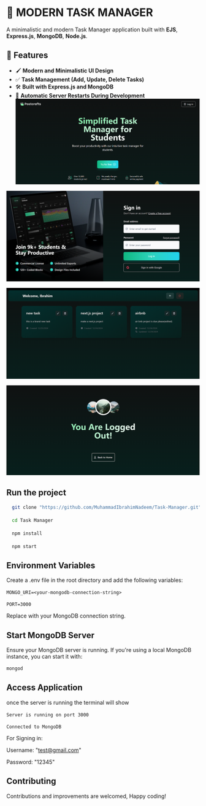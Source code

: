 
# 📝 MODERN TASK MANAGER 

A minimalistic and modern Task Manager application built with
**EJS**, 
**Express.js**, 
**MongoDB**, 
**Node.js**.

## 🌟 Features  
- 🖌 **Modern and Minimalistic UI Design**  
- ✅ **Task Management (Add, Update, Delete Tasks)**  
- 🛠️ **Built with Express.js and MongoDB**  
- 🔄 **Automatic Server Restarts During Development**  
![Hero](https://github.com/MuhammadIbrahimNadeem/Task-Manager/blob/ab84de7ea49f9620aee57048511ee5c998da15c1/public/images/hero.png?raw=true)

![Login Page](https://github.com/MuhammadIbrahimNadeem/Task-Manager/blob/main/public/images/login.png?raw=true)

![User](https://github.com/MuhammadIbrahimNadeem/Task-Manager/blob/main/public/images/user.png?raw=true)

![Logout](https://github.com/MuhammadIbrahimNadeem/Task-Manager/blob/main/public/images/logout.png?raw=true)

##  Run the project


```bash
  git clone "https://github.com/MuhammadIbrahimNadeem/Task-Manager.git"

  cd Task Manager

  npm install

  npm start
```


## Environment Variables

Create a .env file in the root directory and add the following variables:

`MONGO_URI=<your-mongodb-connection-string>`

`PORT=3000`

Replace <your-mongodb-connection-string> with your MongoDB connection string.

## Start MongoDB Server
Ensure your MongoDB server is running. If you're using a local MongoDB instance, you can start it with:

````bash
mongod
````

## Access Application 
once the server is running the terminal will show

`Server is running on port 3000`

`Connected to MongoDB`

For Signing in:

Username: "test@gmail.com"

Password: "12345"


## Contributing

Contributions and improvements are welcomed, Happy coding!

